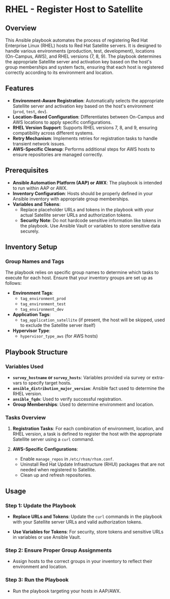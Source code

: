 # RHEL - Register Host to Satellite

## Overview

This Ansible playbook automates the process of registering Red Hat Enterprise Linux (RHEL) hosts to Red Hat Satellite servers. It is designed to handle various environments (production, test, development), locations (On-Campus, AWS), and RHEL versions (7, 8, 9). The playbook determines the appropriate Satellite server and activation key based on the host's group memberships and system facts, ensuring that each host is registered correctly according to its environment and location.

## Features

- **Environment-Aware Registration**: Automatically selects the appropriate Satellite server and activation key based on the host's environment (`prod`, `test`, `dev`).
- **Location-Based Configuration**: Differentiates between On-Campus and AWS locations to apply specific configurations.
- **RHEL Version Support**: Supports RHEL versions 7, 8, and 9, ensuring compatibility across different systems.
- **Retry Mechanism**: Implements retries for registration tasks to handle transient network issues.
- **AWS-Specific Cleanup**: Performs additional steps for AWS hosts to ensure repositories are managed correctly.

## Prerequisites

- **Ansible Automation Platform (AAP) or AWX**: The playbook is intended to run within AAP or AWX.
- **Inventory Configuration**: Hosts should be properly defined in your Ansible inventory with appropriate group memberships.
- **Variables and Tokens**:
    - Replace placeholder URLs and tokens in the playbook with your actual Satellite server URLs and authorization tokens.
    - **Security Note**: Do not hardcode sensitive information like tokens in the playbook. Use Ansible Vault or variables to store sensitive data securely.

## Inventory Setup

### Group Names and Tags

The playbook relies on specific group names to determine which tasks to execute for each host. Ensure that your inventory groups are set up as follows:

- **Environment Tags**:
    - `tag_environment_prod`
    - `tag_environment_test`
    - `tag_environment_dev`
- **Application Tags**:
    - `tag_application_satellite` (if present, the host will be skipped, used to exclude the Satellite server itself)
- **Hypervisor Type**:
    - `hypervisor_type_aws` (for AWS hosts)

## Playbook Structure

### Variables Used

- **`survey_hostname` or `survey_hosts`**: Variables provided via survey or extra-vars to specify target hosts.
- **`ansible_distribution_major_version`**: Ansible fact used to determine the RHEL version.
- **`ansible_fqdn`**: Used to verify successful registration.
- **Group Memberships**: Used to determine environment and location.

### Tasks Overview

1. **Registration Tasks**: For each combination of environment, location, and RHEL version, a task is defined to register the host with the appropriate Satellite server using a `curl` command.
    
2. **AWS-Specific Configurations**:
    
    - Enable `manage_repos` in `/etc/rhsm/rhsm.conf`.
    - Uninstall Red Hat Update Infrastructure (RHUI) packages that are not needed when registered to Satellite.
    - Clean up and refresh repositories.

## Usage

### Step 1: Update the Playbook

- **Replace URLs and Tokens**: Update the `curl` commands in the playbook with your Satellite server URLs and valid authorization tokens.
    
- **Use Variables for Tokens**: For security, store tokens and sensitive URLs in variables or use Ansible Vault.
    

### Step 2: Ensure Proper Group Assignments

- Assign hosts to the correct groups in your inventory to reflect their environment and location.

### Step 3: Run the Playbook

- Run the playbook targeting your hosts in AAP/AWX.
